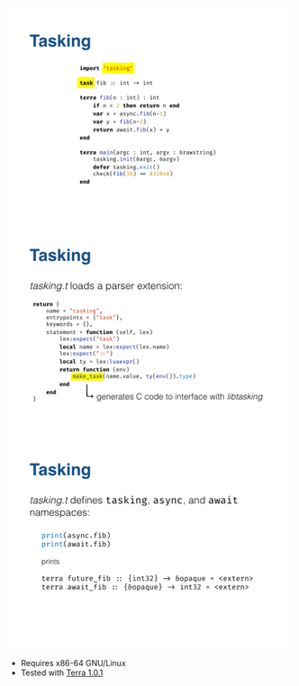 ![](slides/tasking.001.png)
![](slides/tasking.002.png)
![](slides/tasking.003.png)

- Requires x86-64 GNU/Linux
- Tested with [Terra 1.0.1](https://github.com/terralang/terra/releases/tag/release-1.0.1)
